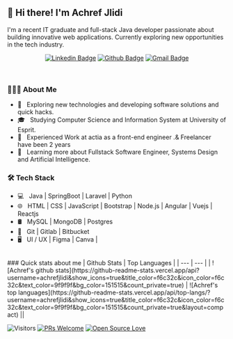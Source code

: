 <h2>👋 Hi there! I'm Achref Jlidi </h2>
<p> 
I'm a recent IT graduate and full-stack Java developer passionate about building innovative web applications. Currently exploring new opportunities in the tech industry.

</p>
<div align="center">
  
  [![Linkedin Badge](https://img.shields.io/badge/-achrefjlidi-blue?style=flat-square&logo=Linkedin&logoColor=white&link=https://www.linkedin.com/in/achref-jlidi/)](https://www.linkedin.com/in/achref-jlidi/)
  [![Github Badge](https://img.shields.io/badge/-@achrefjlidi-03a57a?style=flat-square&label&logo=Medium&link=https://https://github.com/achrefjlidi/)](https://github.com/achrefjlidi/)
  [![Gmail Badge](https://img.shields.io/badge/-achrefjlidi8@gmail.com-c14438?style=flat-square&logo=Gmail&logoColor=white&link=mailto:achrefjlidi8@gmail.com)](mailto:achrefjlidi8@gmail.com)
</div>
<br>

<h3> 👨🏻‍💻 About Me </h3>

- 🤔 &nbsp; Exploring new technologies and developing software solutions and quick hacks.
- 🎓 &nbsp; Studying Computer Science and Information System at University of Esprit.
- 💼 &nbsp; Experienced Work at actia as a front-end engineer .& Freelancer have been 2 years
- 🌱 &nbsp; Learning more about Fullstack Software Engineer, Systems Design and Artificial Intelligence.

<h3>🛠 Tech Stack</h3>

- 💻 &nbsp; Java | SpringBoot | Laravel | Python
- 🌐 &nbsp; HTML | CSS | JavaScript | Bootstrap | Node.js | Angular | Vuejs | Reactjs
- 🛢 &nbsp; MySQL | MongoDB | Postgres
- 🔧 &nbsp; Git | Gitlab | Bitbucket
- 🖥 &nbsp; UI / UX | Figma | Canva |

<br/>
### Quick stats about me
| Github Stats | Top Languages |
| --- | --- |
| ![Achref's github stats](https://github-readme-stats.vercel.app/api?username=achrefjlidi&show_icons=true&title_color=f6c32c&icon_color=f6c32c&text_color=9f9f9f&bg_color=151515&count_private=true) | ![Achref's top languages](https://github-readme-stats.vercel.app/api/top-langs/?username=achrefjlidi&show_icons=true&title_color=f6c32c&icon_color=f6c32c&text_color=9f9f9f&bg_color=151515&count_private=true&layout=compact) ||




![Visitors](https://visitor-badge.glitch.me/badge?page_id=syrashid.syrashid) [![PRs Welcome](https://img.shields.io/badge/PRs-welcome-brightgreen.svg?style=flat&logo=github)](https://github.com/syrashid) [![Open Source Love](https://badges.frapsoft.com/os/v2/open-source.svg?v=103)](https://github.com/syrashid)








